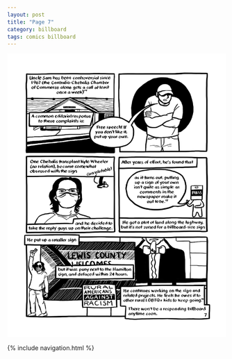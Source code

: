 ```yaml
---
layout: post
title: "Page 7"
category: billboard
tags: comics billboard
---
```


![Cover](/assets/billboardzine/7.png)

{% include navigation.html %}
